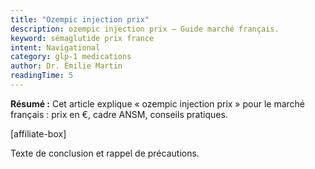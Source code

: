 ```yaml
---
title: "Ozempic injection prix"
description: ozempic injection prix — Guide marché français.
keyword: sémaglutide prix france
intent: Navigational
category: glp-1 medications
author: Dr. Émilie Martin
readingTime: 5
---
```

**Résumé :** Cet article explique « ozempic injection prix » pour le marché français : prix en €, cadre ANSM, conseils pratiques.


[affiliate-box]

Texte de conclusion et rappel de précautions.

























































